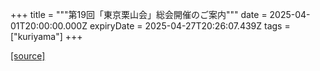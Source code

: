 +++
title = """第19回「東京栗山会」総会開催のご案内"""
date = 2025-04-01T20:00:00.000Z
expiryDate = 2025-04-27T20:26:07.439Z
tags = ["kuriyama"]
+++


[[source]](https://www.town.kuriyama.hokkaido.jp/site/tokyo/31012.html)
